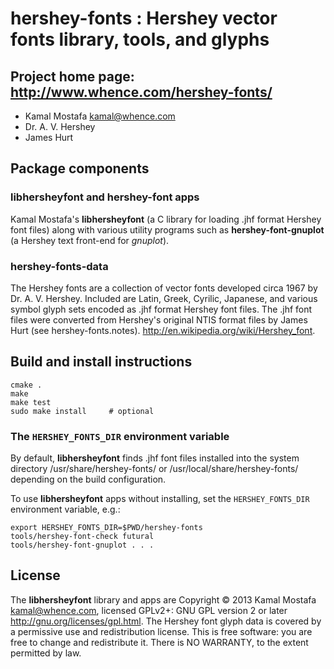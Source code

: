 hershey-fonts : Hershey vector fonts library, tools, and glyphs
===============================================================


Project home page: <http://www.whence.com/hershey-fonts/>
---------------------------------------------------------

  - Kamal Mostafa <kamal@whence.com>
  - Dr. A. V. Hershey
  - James Hurt


Package components
------------------

### libhersheyfont and hershey-font apps

Kamal Mostafa's **libhersheyfont** (a C library for loading .jhf format
Hershey font files) along with various utility programs such as
**hershey-font-gnuplot** (a Hershey text front-end for _gnuplot_).

### hershey-fonts-data

The Hershey fonts are a collection of vector fonts developed circa 1967
by Dr. A. V. Hershey.  Included are Latin, Greek, Cyrilic, Japanese, and
various symbol glyph sets encoded as .jhf format Hershey font files.
The .jhf font files were converted from Hershey's original NTIS format
files by James Hurt (see hershey-fonts.notes).
<http://en.wikipedia.org/wiki/Hershey_font>.


Build and install instructions
------------------------------

	cmake .
	make
	make test
	sudo make install     # optional

### The `HERSHEY_FONTS_DIR` environment variable

By default, **libhersheyfont** finds .jhf font files installed into the
system directory /usr/share/hershey-fonts/ or /usr/local/share/hershey-fonts/
depending on the build configuration.

To use **libhersheyfont** apps without installing, set the `HERSHEY_FONTS_DIR`
environment variable, e.g.:

	export HERSHEY_FONTS_DIR=$PWD/hershey-fonts
	tools/hershey-font-check futural
	tools/hershey-font-gnuplot . . .


License
-------

The **libhersheyfont** library and apps are
Copyright © 2013 Kamal Mostafa <kamal@whence.com>, licensed GPLv2+:
GNU GPL version 2 or later <http://gnu.org/licenses/gpl.html>.
The Hershey font glyph data is covered by a permissive use and redistribution
license.  This is free software: you are free to change and redistribute it.
There is NO WARRANTY, to the extent permitted by law.

